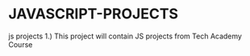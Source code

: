 # JAVASCRIPT-PROJECTS
js projects
1.) This project will contain JS projects from Tech Academy Course
